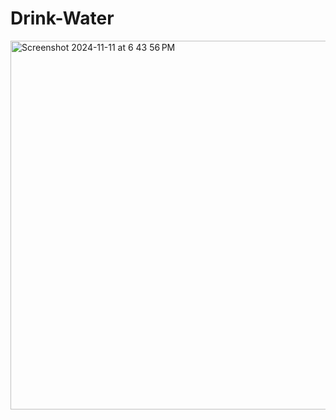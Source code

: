 # Drink-Water
<img width="590" alt="Screenshot 2024-11-11 at 6 43 56 PM" src="https://github.com/user-attachments/assets/d763f787-6318-4fab-96ff-88c94e99e666">
